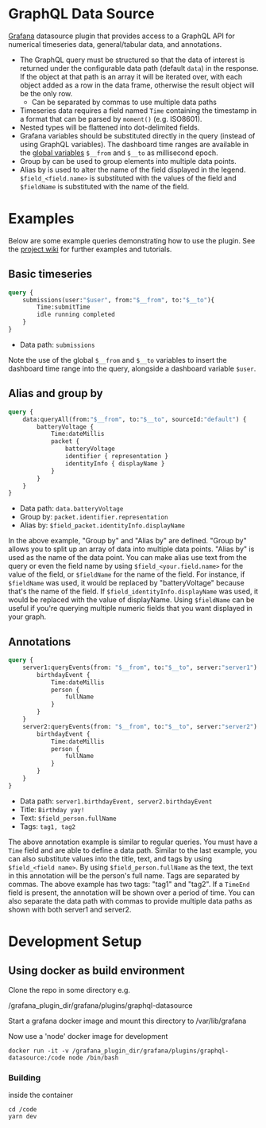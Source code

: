 # GraphQL Data Source

[Grafana](https://grafana.com) datasource plugin that provides access to a
GraphQL API for numerical timeseries data, general/tabular data, and
annotations.

* The GraphQL query must be structured so that the data of interest is returned
under the configurable data path (default `data`) in the response. If the
object at that path is an array it will be iterated over, with each object added
as a row in the data frame, otherwise the result object will be the only row.
  * Can be separated by commas to use multiple data paths
* Timeseries data requires a field named `Time` containing the timestamp in a
format that can be parsed by `moment()` (e.g. ISO8601). 
* Nested types will be flattened into dot-delimited fields. 
* Grafana variables should be substituted directly in the query (instead of
using GraphQL variables). The dashboard time ranges are available in the 
[global variables](https://grafana.com/docs/grafana/latest/variables/global-variables/) 
`$__from` and `$__to` as millisecond epoch.
* Group by can be used to group elements into multiple data points.
* Alias by is used to alter the name of the field displayed in the legend. `$field_<field.name>` is substituted with the
values of the field and `$fieldName` is substituted with the name of the field.

# Examples

Below are some example queries demonstrating how to use the plugin. See the
[project wiki](https://github.com/fifemon/graphql-datasource/wiki) for further
examples and tutorials.

## Basic timeseries

```graphql
query {
    submissions(user:"$user", from:"$__from", to:"$__to"){
        Time:submitTime
        idle running completed
    }
}
```
* Data path: `submissions`

Note the use of the global `$__from` and `$__to` variables to insert the
dashboard time range into the query, alongside a dashboard variable `$user`.

## Alias and group by

```graphql
query {
    data:queryAll(from:"$__from", to:"$__to", sourceId:"default") {
        batteryVoltage {
            Time:dateMillis
            packet {
                batteryVoltage
                identifier { representation }
                identityInfo { displayName }
            }
        }
    }
}
```
* Data path: `data.batteryVoltage`
* Group by: `packet.identifier.representation`
* Alias by: `$field_packet.identityInfo.displayName`

In the above example, "Group by" and "Alias by" are defined. "Group by" allows
you to split up an array of data into multiple data points. "Alias by" is used
as the name of the data point. You can make alias use text from the query or
even the field name by using `$field_<your.field.name>` for the value of the
field, or `$fieldName` for the name of the field. For instance, if `$fieldName`
was used, it would be replaced by "batteryVoltage" because that's the name of
the field. If `$field_identityInfo.displayName` was used, it would be replaced
with the value of displayName. Using `$fieldName` can be useful if you're
querying multiple numeric fields that you want displayed in your graph.

## Annotations

```graphql
query {
    server1:queryEvents(from: "$__from", to:"$__to", server:"server1") {
        birthdayEvent {
            Time:dateMillis
            person {
                fullName
            }
        }
    }
    server2:queryEvents(from: "$__from", to:"$__to", server:"server2") {
        birthdayEvent {
            Time:dateMillis
            person {
                fullName
            }
        }
    }
}
```
* Data path: `server1.birthdayEvent, server2.birthdayEvent`
* Title: `Birthday yay!`
* Text: `$field_person.fullName`
* Tags: `tag1, tag2`

The above annotation example is similar to regular queries. You must have a
`Time` field and are able to define a data path. Similar to the last example,
you can also substitute values into the title, text, and tags by using
`$field_<field name>`. By using `$field_person.fullName` as the text, the text
in this annotation will be the person's full name. Tags are separated by commas.
The above example has two tags: "tag1" and "tag2". If a `TimeEnd` field is
present, the annotation will be shown over a period of time. You can also
separate the data path with commas to provide multiple data paths as shown with
both server1 and server2.

# Development Setup

## Using docker as build environment

Clone the repo in some directory e.g.

/grafana_plugin_dir/grafana/plugins/graphql-datasource

Start a grafana docker image and mount this directory to /var/lib/grafana 

Now use a 'node' docker image for development

````
docker run -it -v /grafana_plugin_dir/grafana/plugins/graphql-datasource:/code node /bin/bash   
````

### Building

inside the container

````
cd /code
yarn dev
````